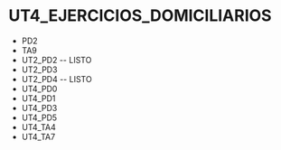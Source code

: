 # UT4_EJERCICIOS_DOMICILIARIOS

- PD2
- TA9
- UT2_PD2 -- LISTO
- UT2_PD3
- UT2_PD4 -- LISTO
- UT4_PD0
- UT4_PD1
- UT4_PD3
- UT4_PD5
- UT4_TA4
- UT4_TA7
